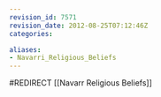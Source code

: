 ```yaml
---
revision_id: 7571
revision_date: 2012-08-25T07:12:46Z
categories:

aliases:
- Navarri_Religious_Beliefs
---
```


#REDIRECT [[Navarr Religious Beliefs]]